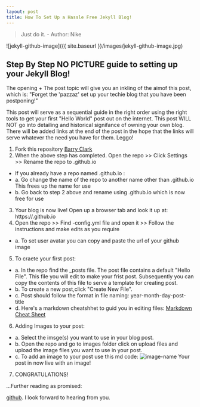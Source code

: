 ```yaml
---
layout: post
title: How To Set Up a Hassle Free Jekyll Blog!
---
```


> Just do it. - Author: Nike 

![jekyll-github-image]({{ site.baseurl }}/images/jekyll-github-image.jpg)

## Step By Step NO PICTURE guide to setting up your Jekyll Blog!

The opening + The post topic will give you an inkling of the aimof this post, which is: 
"Forget the 'pazzaz' set up your techie blog that you have been postponing!"

This post will serve as a sequential guide in the right order using the right tools to get your first "Hello World" post out on the internet. This post WILL NOT go into detailing and historical signifance of owning your own blog. There will be added links at the end of the post in the hope that the links will serve whatever the need you have for them. Leggo!

1. Fork this repository [Barry Clark](https://github.com/barryclark/jekyll-now)
2. When the above step has completed. Open the repo >> Click Settings >> Rename the repo to <username>.github.io
- If you already have a repo named <username>.github.io :
 - a. Go change the name of the repo to another name other than <username>.github.io This frees up the name for use
 - b. Go back to step 2 above and rename using <username>.github.io which is now free for use
3. Your blog is now live! Open up a browser tab and look it up at: https://<username>.github.io
4. Open the repo >> Find -config.yml file and open it >> Follow the instructions and make edits as you require
  - a. To set user avatar you can copy and paste the url of your github image
5. To craete your first post:
  - a. In the repo find the _posts file. The post file contains a default "Hello File". This file you will edit to make your frist post. Subsequently you can copy the contents of this file to serve a template for creating post.
  - b. To create a new post,click "Create New File".
  - c. Post should follow the format in file naming: year-month-day-post-title
  - d. Here's a markdown cheatshhet to guid you in editing files: [Markdown Cheat Sheet](https://github.com/adam-p/markdown-here)
6. Adding Images to your post:
  - a. Select the imsge(s) you want to use in your blog post.
  - b. Open the repo and go to images folder click on upload files and upload the image files you want to use in your post.
  - c. To add an image to your post use this md code: ![image-name]({{site.name}}/images/image-file-name.format) Your post in now live with an image!
7. CONGRATULATIONS!

...Further reading as promised: 



 [github](https://github.com/emmaodia). I look forward to hearing from you.
